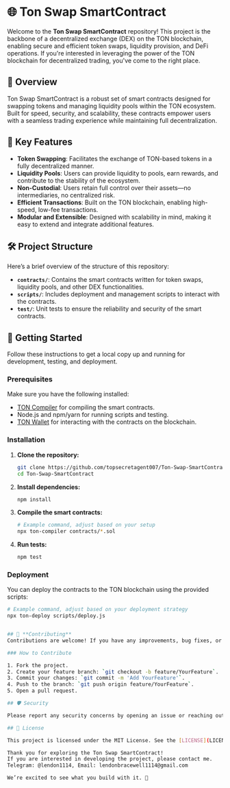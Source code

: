 # 🌐 Ton Swap SmartContract

Welcome to the **Ton Swap SmartContract** repository! This project is the backbone of a decentralized exchange (DEX) on the TON blockchain, enabling secure and efficient token swaps, liquidity provision, and DeFi operations. If you're interested in leveraging the power of the TON blockchain for decentralized trading, you've come to the right place.

## 📜 Overview

Ton Swap SmartContract is a robust set of smart contracts designed for swapping tokens and managing liquidity pools within the TON ecosystem. Built for speed, security, and scalability, these contracts empower users with a seamless trading experience while maintaining full decentralization.

## 🚀 Key Features

- **Token Swapping**: Facilitates the exchange of TON-based tokens in a fully decentralized manner.
- **Liquidity Pools**: Users can provide liquidity to pools, earn rewards, and contribute to the stability of the ecosystem.
- **Non-Custodial**: Users retain full control over their assets—no intermediaries, no centralized risk.
- **Efficient Transactions**: Built on the TON blockchain, enabling high-speed, low-fee transactions.
- **Modular and Extensible**: Designed with scalability in mind, making it easy to extend and integrate additional features.

## 🛠️ Project Structure

Here’s a brief overview of the structure of this repository:

- **`contracts/`**: Contains the smart contracts written for token swaps, liquidity pools, and other DEX functionalities.
- **`scripts/`**: Includes deployment and management scripts to interact with the contracts.
- **`test/`**: Unit tests to ensure the reliability and security of the smart contracts.

## 📖 Getting Started

Follow these instructions to get a local copy up and running for development, testing, and deployment.

### Prerequisites

Make sure you have the following installed:

- [TON Compiler](https://ton.org/docs/#/howto/smart-contracts) for compiling the smart contracts.
- Node.js and npm/yarn for running scripts and testing.
- [TON Wallet](https://ton.org/wallets) for interacting with the contracts on the blockchain.

### Installation

1. **Clone the repository:**

   ```bash
   git clone https://github.com/topsecretagent007/Ton-Swap-SmartContract.git
   cd Ton-Swap-SmartContract

2. **Install dependencies:**

   ```bash
   npm install

3. **Compile the smart contracts:**

   ```bash
   # Example command, adjust based on your setup
   npx ton-compiler contracts/*.sol

4. **Run tests:**

   ```bash
   npm test

 ### Deployment
   You can deploy the contracts to the TON blockchain using the provided scripts:

   ```bash
   # Example command, adjust based on your deployment strategy
   npx ton-deploy scripts/deploy.js


## 🤝 **Contributing**
Contributions are welcome! If you have any improvements, bug fixes, or new features, feel free to submit a pull request. Please ensure your changes are well-documented and tested.

### How to Contribute

1. Fork the project.
2. Create your feature branch: `git checkout -b feature/YourFeature`.
3. Commit your changes: `git commit -m 'Add YourFeature'`.
4. Push to the branch: `git push origin feature/YourFeature`.
5. Open a pull request.

## 🛡️ Security

Please report any security concerns by opening an issue or reaching out privately.

## 📜 License

This project is licensed under the MIT License. See the [LICENSE](LICENSE) file for details.

Thank you for exploring the Ton Swap SmartContract!  
If you are interested in developing the project, please contact me.  
Telegram: @lendon1114, Email: lendonbracewell1114@gmail.com

We’re excited to see what you build with it. 🚀


